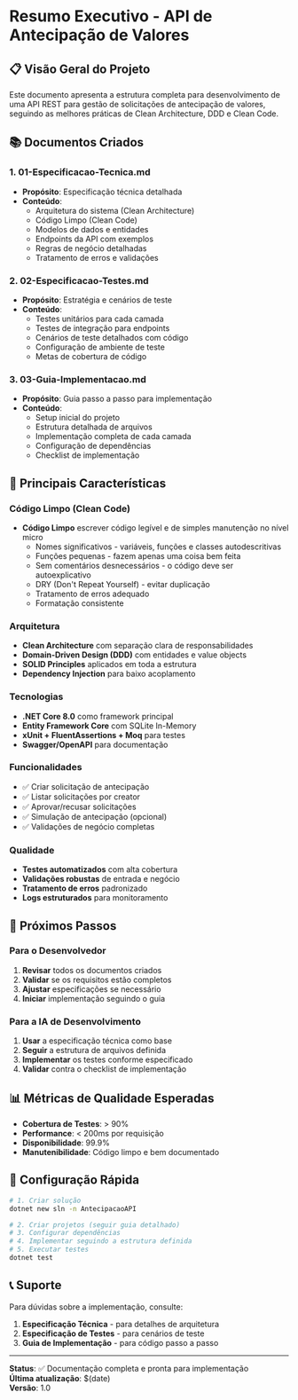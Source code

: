 # Resumo Executivo - API de Antecipação de Valores

## 📋 Visão Geral do Projeto

Este documento apresenta a estrutura completa para desenvolvimento de uma API REST para gestão de solicitações de antecipação de valores, seguindo as melhores práticas de Clean Architecture, DDD e Clean Code.

## 📚 Documentos Criados

### 1. **01-Especificacao-Tecnica.md**
- **Propósito**: Especificação técnica detalhada
- **Conteúdo**: 
  - Arquitetura do sistema (Clean Architecture)
  - Código Limpo (Clean Code)
  - Modelos de dados e entidades
  - Endpoints da API com exemplos
  - Regras de negócio detalhadas
  - Tratamento de erros e validações

### 2. **02-Especificacao-Testes.md**
- **Propósito**: Estratégia e cenários de teste
- **Conteúdo**:
  - Testes unitários para cada camada
  - Testes de integração para endpoints
  - Cenários de teste detalhados com código
  - Configuração de ambiente de teste
  - Metas de cobertura de código

### 3. **03-Guia-Implementacao.md**
- **Propósito**: Guia passo a passo para implementação
- **Conteúdo**:
  - Setup inicial do projeto
  - Estrutura detalhada de arquivos
  - Implementação completa de cada camada
  - Configuração de dependências
  - Checklist de implementação

## 🎯 Principais Características

### Código Limpo (Clean Code)
- **Código Limpo** escrever código legível e de simples manutenção no nível micro
  - Nomes significativos - variáveis, funções e classes autodescritivas
  - Funções pequenas - fazem apenas uma coisa bem feita
  - Sem comentários desnecessários - o código deve ser autoexplicativo
  - DRY (Don't Repeat Yourself) - evitar duplicação
  - Tratamento de erros adequado
  - Formatação consistente

### Arquitetura
- **Clean Architecture** com separação clara de responsabilidades
- **Domain-Driven Design (DDD)** com entidades e value objects
- **SOLID Principles** aplicados em toda a estrutura
- **Dependency Injection** para baixo acoplamento

### Tecnologias
- **.NET Core 8.0** como framework principal
- **Entity Framework Core** com SQLite In-Memory
- **xUnit + FluentAssertions + Moq** para testes
- **Swagger/OpenAPI** para documentação

### Funcionalidades
- ✅ Criar solicitação de antecipação
- ✅ Listar solicitações por creator
- ✅ Aprovar/recusar solicitações
- ✅ Simulação de antecipação (opcional)
- ✅ Validações de negócio completas

### Qualidade
- **Testes automatizados** com alta cobertura
- **Validações robustas** de entrada e negócio
- **Tratamento de erros** padronizado
- **Logs estruturados** para monitoramento

## 🚀 Próximos Passos

### Para o Desenvolvedor
1. **Revisar** todos os documentos criados
2. **Validar** se os requisitos estão completos
3. **Ajustar** especificações se necessário
4. **Iniciar** implementação seguindo o guia

### Para a IA de Desenvolvimento
1. **Usar** a especificação técnica como base
2. **Seguir** a estrutura de arquivos definida
3. **Implementar** os testes conforme especificado
4. **Validar** contra o checklist de implementação

## 📊 Métricas de Qualidade Esperadas

- **Cobertura de Testes**: > 90%
- **Performance**: < 200ms por requisição
- **Disponibilidade**: 99.9%
- **Manutenibilidade**: Código limpo e bem documentado

## 🔧 Configuração Rápida

```bash
# 1. Criar solução
dotnet new sln -n AntecipacaoAPI

# 2. Criar projetos (seguir guia detalhado)
# 3. Configurar dependências
# 4. Implementar seguindo a estrutura definida
# 5. Executar testes
dotnet test
```

## 📞 Suporte

Para dúvidas sobre a implementação, consulte:
1. **Especificação Técnica** - para detalhes de arquitetura
2. **Especificação de Testes** - para cenários de teste
3. **Guia de Implementação** - para código passo a passo

---

**Status**: ✅ Documentação completa e pronta para implementação  
**Última atualização**: $(date)  
**Versão**: 1.0
